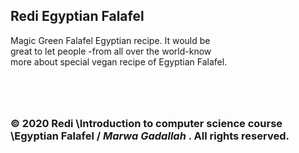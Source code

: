 
## Redi Egyptian Falafel

Magic Green Falafel 
Egyptian recipe.
It would be <br />great to let people -from all over the world-know<br /> 
more about  special vegan recipe of Egyptian Falafel.<br />
<br />
### 
<br />

### © 2020 Redi \Introduction to computer science course \Egyptian Falafel / *Marwa Gadallah* \. All rights reserved.


